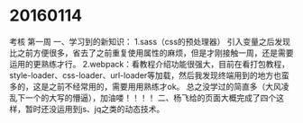 # 20160114
考核
第一周
   一、学习到的新知识：
      1.sass（css的预处理器） 引入变量之后发现比之前方便很多，省去了之前重复使用属性的麻烦，但是才刚接触一周，还是需要运用的更熟练才行。
      2.webpack：看教程介绍功能很强大，目前在看打包教程，style-loader、css-loader、url-loader等加载，然后我发现终端用到的地方也蛮多的，这是之前不经常用的，需要用用熟练才ok。
      总之没学过的简直多（大风凌乱下一个的大写的懵逼），加油喽！！！！
  二、杨飞给的页面大概完成了四个这样，暂时还没运用到js、jq之类的动态技术。
